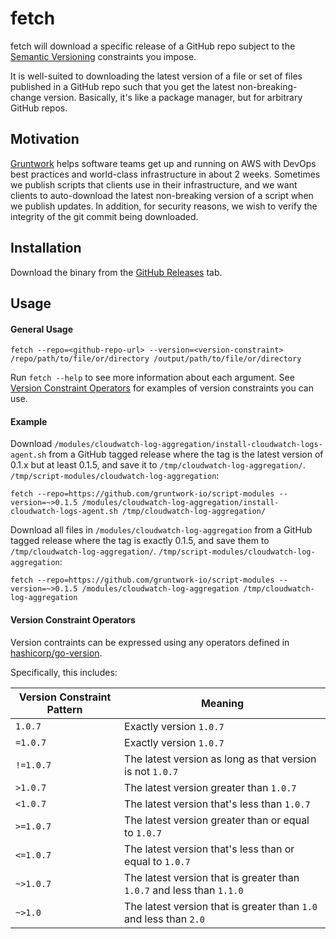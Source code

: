 # fetch

fetch will download a specific release of a GitHub repo subject to the [Semantic Versioning](http://semver.org/) constraints you impose.

It is well-suited to downloading the latest version of a file or set of files published in a GitHub repo such that you get 
the latest non-breaking-change version. Basically, it's like a package manager, but for arbitrary GitHub repos.

## Motivation
[Gruntwork](http://gruntwork.io) helps software teams get up and running on AWS with DevOps best practices and world-class 
infrastructure in about 2 weeks. Sometimes we publish scripts that clients use in their infrastructure, and we want clients
to auto-download the latest non-breaking version of a script when we publish updates. In addition, for security reasons,
we wish to verify the integrity of the git commit being downloaded.
 
## Installation
Download the binary from the [GitHub Releases](https://github.com/gruntwork-io/script-modules/releases) tab. 

## Usage

#### General Usage
```
fetch --repo=<github-repo-url> --version=<version-constraint> /repo/path/to/file/or/directory /output/path/to/file/or/directory
```

Run `fetch --help` to see more information about each argument. See [Version Constraint Operators](#version-constraint-operators)
for examples of version constraints you can use.

#### Example

Download `/modules/cloudwatch-log-aggregation/install-cloudwatch-logs-agent.sh` from a GitHub tagged release where the tag is the latest version of 0.1.x but at least 0.1.5, and save it to `/tmp/cloudwatch-log-aggregation/`. 
`/tmp/script-modules/cloudwatch-log-aggregation`:

```
fetch --repo=https://github.com/gruntwork-io/script-modules --version=~>0.1.5 /modules/cloudwatch-log-aggregation/install-cloudwatch-logs-agent.sh /tmp/cloudwatch-log-aggregation/
```

Download all files in `/modules/cloudwatch-log-aggregation` from a GitHub tagged release where the tag is exactly 0.1.5, and save them to `/tmp/cloudwatch-log-aggregation/`. 
`/tmp/script-modules/cloudwatch-log-aggregation`:

```
fetch --repo=https://github.com/gruntwork-io/script-modules --version=~>0.1.5 /modules/cloudwatch-log-aggregation /tmp/cloudwatch-log-aggregation

```

#### Version Constraint Operators

Version contraints can be expressed using any operators defined in [hashicorp/go-version](https://github.com/hashicorp/go-version).

Specifically, this includes:

| Version Constraint Pattern | Meaning                                  |
| -------------------------- | ---------------------------------------- |
| `1.0.7`                    | Exactly version `1.0.7`                  |
| `=1.0.7`                   | Exactly version `1.0.7`                  |
| `!=1.0.7`                  | The latest version as long as that version is not `1.0.7` |
| `>1.0.7`                   | The latest version greater than `1.0.7`  |
| `<1.0.7`                   | The latest version that's less than `1.0.7` |
| `>=1.0.7`                  | The latest version greater than or equal to `1.0.7` |
| `<=1.0.7`                  | The latest version that's less than or equal to `1.0.7` |
| `~>1.0.7`                  | The latest version that is greater than `1.0.7` and less than `1.1.0` |
| `~>1.0`                    | The latest version that is greater than `1.0` and less than `2.0` |
